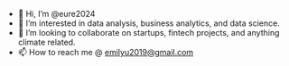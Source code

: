 - 👋 Hi, I’m @eure2024
- 👀 I’m interested in data analysis, business analytics, and data science.
- 💞️ I’m looking to collaborate on startups, fintech projects, and anything climate related. 
- 📫 How to reach me @ emilyu2019@gmail.com

<!---
eure2024/eure2024 is a ✨ special ✨ repository because its `README.md` (this file) appears on your GitHub profile.
You can click the Preview link to take a look at your changes.
--->
